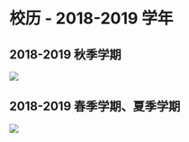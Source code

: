 # 校历 - 2018-2019 学年

## 2018-2019 秋季学期

<a data-fancybox title="" href="https://mirrors.sustech.edu.cn/git/sustech-online/sustech-online-ng/-/raw/master/docs/calendar/pic/18-19-fall.jpg">![](./pic/18-19-fall.jpg)</a>

## 2018-2019 春季学期、夏季学期

<a data-fancybox title="" href="https://mirrors.sustech.edu.cn/git/sustech-online/sustech-online-ng/-/raw/master/docs/calendar/pic/18-19-spring.jpg">![](./pic/18-19-spring.jpg)</a>

